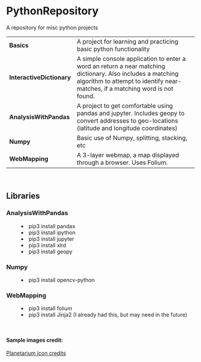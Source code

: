 # PythonRepository
A repository for misc python projects

<style>

</style>
<table>
<tr>
<td>
<b>Basics</b>
</td>
<td>
A project for learning and practicing basic python functionality
</td>
</tr>
<tr>
<td>
<b>InteractiveDictionary</b>
</td>
<td>
A simple console application to enter a word an return a near matching dictionary. Also includes a matching algorithm to attempt to identify near-matches, if a matching word is not found.
</tr>
<tr>
<td>
<b>AnalysisWithPandas</b>
</td>
<td>
A project to get comfortable using pandas and jupyter. Includes geopy to convert addresses to geo-locations (latitude and longitude coordinates)
</td>
</tr>
<tr>
<td>
<b>Numpy</b>
</td>
<td>
Basic use of Numpy, splitting, stacking, etc
</td>
</tr>
<tr>
<td>
<b>WebMapping</b>
</td>
<td>
A 3-layer webmap, a map displayed through a browser. Uses Folium.
</td>
</tr>
</table>
<br />
<h2>Libraries</h2>
<dl>
<dt><h3>AnalysisWithPandas</h3></dt>
<dd><li>pip3 install pandas</li></dd>
<dd><li>pip3 install ipython</li></dd>
<dd><li>pip3 install jupyter</li></dd>
<dd><li>pip3 install xlrd</dd>
<dd><li>pip3 install geopy</li></dd>
<dt><h3>Numpy</h3></dt>
<dd><li>pip3 install opencv-python</li></dd>

<dt><h3>WebMapping</h3></dt>
<dd><li>pip3 install folium</li></dd>
<dd><li>pip3 install Jinja2  (I already had this, but may need in the future)</li></dd>
</dl>
<br />
<h4>Sample images credit:</h4>
<a href="https://icons8.com/icon/56915/Planetarium">Planetarium icon credits</a>
